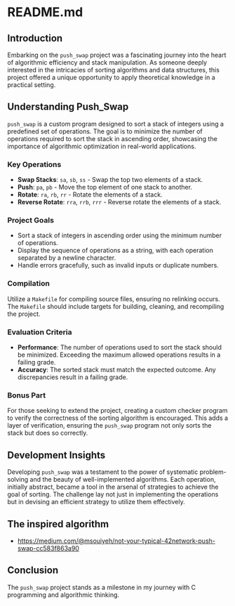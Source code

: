 # README.md

## Introduction

Embarking on the `push_swap` project was a fascinating journey into the heart of algorithmic efficiency and stack manipulation. As someone deeply interested in the intricacies of sorting algorithms and data structures, this project offered a unique opportunity to apply theoretical knowledge in a practical setting.

## Understanding Push_Swap

`push_swap` is a custom program designed to sort a stack of integers using a predefined set of operations. The goal is to minimize the number of operations required to sort the stack in ascending order, showcasing the importance of algorithmic optimization in real-world applications.

### Key Operations

- **Swap Stacks**: `sa`, `sb`, `ss` - Swap the top two elements of a stack.
- **Push**: `pa`, `pb` - Move the top element of one stack to another.
- **Rotate**: `ra`, `rb`, `rr` - Rotate the elements of a stack.
- **Reverse Rotate**: `rra`, `rrb`, `rrr` - Reverse rotate the elements of a stack.

### Project Goals

- Sort a stack of integers in ascending order using the minimum number of operations.
- Display the sequence of operations as a string, with each operation separated by a newline character.
- Handle errors gracefully, such as invalid inputs or duplicate numbers.

### Compilation

Utilize a `Makefile` for compiling source files, ensuring no relinking occurs. The `Makefile` should include targets for building, cleaning, and recompiling the project.

### Evaluation Criteria

- **Performance**: The number of operations used to sort the stack should be minimized. Exceeding the maximum allowed operations results in a failing grade.
- **Accuracy**: The sorted stack must match the expected outcome. Any discrepancies result in a failing grade.

### Bonus Part

For those seeking to extend the project, creating a custom checker program to verify the correctness of the sorting algorithm is encouraged. This adds a layer of verification, ensuring the `push_swap` program not only sorts the stack but does so correctly.

## Development Insights

Developing `push_swap` was a testament to the power of systematic problem-solving and the beauty of well-implemented algorithms. Each operation, initially abstract, became a tool in the arsenal of strategies to achieve the goal of sorting. The challenge lay not just in implementing the operations but in devising an efficient strategy to utilize them effectively.

## The inspired algorithm

   - https://medium.com/@msouiyeh/not-your-typical-42network-push-swap-cc583f863a90

## Conclusion

The `push_swap` project stands as a milestone in my journey with C programming and algorithmic thinking. 

